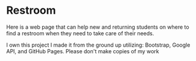 # Restroom
Here is a web page that can help new and returning students on where to find a restroom when they need to take care of their needs. 

 I own this project I made it from the ground up utilizing: Bootstrap, Google API, and GitHub Pages. Please don't make copies of my work 
